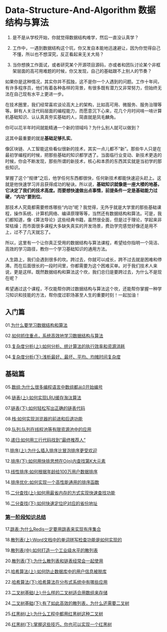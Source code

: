 # Data-Structure-And-Algorithm 数据结构与算法

1. 是不是从学校开始，你就觉得数据结构难学，然后一直没认真学？

2. 工作中，一遇到数据结构这个坑，你又发自本能地迅速避让，因为你觉得自己不懂，所以也不想深究，反正看起来无关大局？

3. 当你想换工作面试，或者研究某个开源项目源码，亦或者和团队讨论某个非框架层面的高可用难题的时候，你又发现，自己的基础跟不上别人的节奏？

如果你是这种情况，其实你并不孤独，这不是你一个人遇到的问题。工作十年间，有许多程序员，他们有着各种各样的背景，有很多既有潜力又非常努力，但始终无法在自己现有水平上更进一步。

在技术圈里，我们经常喜欢谈论高大上的架构，比如高可用、微服务、服务治理等等。鲜有人关注代码层面的编程能力，而愿意沉下心来，花几个月时间啃一啃计算机基础知识、认认真真夯实基础的人，简直就是凤毛麟角。

你可以花半年时间就能精通一个新的领域吗？为什么别人就可以做到？

这其中最重要的就是**基础足够扎实**。

像区块链、人工智能这些看似很新的技术，其实一点儿都不“新”。那些牛人只是在最初学编程的时候，把那些基础的知识都学透了。当面临行业变动、新技术更迭的时候，你会不断发现，那些所谓的新技术，核心和本质的东西其实就是当初学的那些知识。

掌握了这个“规律”之后，他学任何东西都很快，任何新技术都能快速迎头赶上。这就是他快速学习并且获得成功的秘诀。所以说，**基础知识就像是一座大楼的地基，它决定了我们的技术高度。而要想快速做出点事情，前提条件一定是基础能力过硬，“内功”要到位**。

那技术人究竟都需要修炼哪些“内功”呢？我觉得，无外乎就是大学里的那些基础课程，操作系统、计算机网络、编译原理等等，当然还有数据结构和算法。可是，我们都知道，像《算法导论》这些经典书籍，虽然很全面，但是过于理论，学起来非常枯燥；而市面很多课程大多缺失真实的开发场景，费劲学完感觉好像还是用不上，过不了几天就忘了。

所以，这里有一个让你真正受用的数据结构与算法课程，希望给你指明一个简洁、高效的学习路径，教你一个学习基础知识的通用方法。

人生路上，我们会遇到很多的坎。跨过去，你就可以成长，跨不过去就是困难和停滞。而在后面很长的一段时间里，你都需要为这个困难买单。对于我们技术人来说，更是这样。既然数据结构和算法这个坎，我们总归是要跨过去，为什么不是现在呢？

希望通过这个课程，不仅能帮你跨过数据结构与算法这个坎，还能帮你掌握一种学习知识和技能的方法，帮你度过职场甚至人生的重要时刻！一起加油！

## 入门篇

01.[为什么要学习数据结构和算法](https://github.com/KIDXO/DS-A/blob/master/data/01.为什么要学习数据结构和算法.md)

02.[如何抓住重点，系统高效地学习数据结构与算法](https://github.com/KIDXO/DS-A/blob/master/data/02.如何抓住重点，系统高效地学习数据结构与算法.md)

03.[复杂度分析(上):如何分析、统计算法的执行效率和资源消耗](https://github.com/KIDXO/DS-A/blob/master/data/03.复杂度分析（上）.md)

04.[复杂度分析(下):浅析最好、最坏、平均、均摊时间复杂度](https://github.com/KIDXO/DS-A/blob/master/data/04.复杂度分析（下）.md)

## 基础篇

05.[数组:为什么很多编程语言中数组都从0开始编号](https://github.com/KIDXO/DS-A/blob/master/data/05.数组：为什么很多编程语言中数组都从0开始编号.md)

06.[链表(上):如何实现LRU缓存淘汰算法](https://github.com/KIDXO/DS-A/blob/master/data/06.链表（上）：如何实现LRU缓存淘汰算法.md)

07.[链表(下):如何轻松写出正确的链表代码](https://github.com/KIDXO/DS-A/blob/master/data/07.链表（下）：如何轻松写出正确的链表代码.md)

08.[栈:如何实现浏览器的前进和后退功能](https://github.com/KIDXO/DS-A/blob/master/data/08.栈：如何实现浏览器的前进和后退功能.md)

09.[队列:队列在线程池等有限资源池中的应用](https://github.com/KIDXO/DS-A/blob/master/data/09.队列：队列在线程池等有限资源池中的应用.md)

10.[递归:如何用三行代码找到“最终推荐人”](https://github.com/KIDXO/DS-A/blob/master/data/10.递归：如何用三行代码找到“最终推荐人”.md)

11.[排序(上):为什么插入排序比冒泡排序更受欢迎](https://github.com/KIDXO/DS-A/blob/master/data/11.排序（上）：为什么插入排序比冒泡排序更受欢迎.md)

12.[排序(下):如何用快排思想在O(n)内查找第K大元素](https://github.com/KIDXO/DS-A/blob/master/data/12.排序（下）：如何用快排思想在O(n)内查找第K大元素.md)

13.[线性排序:如何根据年龄给100万用户数据排序](https://github.com/KIDXO/DS-A/blob/master/data/13.线性排序：如何根据年龄给100万用户数据排序.md)

14.[排序优化:如何实现一个高性能通用的排序函数](https://github.com/KIDXO/DS-A/blob/master/data/14.排序优化：如何实现一个通用的、高性能的排序函数.md)

15.[二分查找(上):如何用最省内存的方式实现快速查找功能](https://github.com/KIDXO/DS-A/blob/master/data/15.二分查找（上）：如何用最省内存的方式实现快速查找功能.md)

16.[二分查找(下):如何快速定位IP对应的省份地址](https://github.com/KIDXO/DS-A/blob/master/data/16.二分查找（下）：如何快速定位IP对应的省份地址.md)

### [第一阶段知识总结](https://github.com/KIDXO/DS-A/blob/master/resource/summary/第一阶段知识总结.jpg)

17.[跳表:为什么Redis一定要用跳表来实现有序集合](https://github.com/KIDXO/DS-A/blob/master/data/17.跳表：为什么Redis一定要用跳表来实现有序集合.md)

18.[散列表(上):Word文档中的单词拼写检查功能是如何实现的](https://github.com/KIDXO/DS-A/blob/master/data/18.散列表（上）：Word文档中的单词拼写检查功能是如何实现的.md)

19.[散列表(中):如何打造一个工业级水平的散列表](https://github.com/KIDXO/DS-A/blob/master/data/19.散列表（中）：如何打造一个工业级水平的散列表.md)

20.[散列表(下):为什么散列表和链表经常会一起使用](https://github.com/KIDXO/DS-A/blob/master/data/20.散列表（下）：为什么散列表和链表经常会一起使用.md)

21.[哈希算法(上):如何防止数据库中的用户信息被脱库](https://github.com/KIDXO/DS-A/blob/master/data/21.哈希算法（上）：如何防止数据库中的用户信息被脱库.md)

22.[哈希算法(下):哈希算法在分布式系统中有哪些应用](https://github.com/KIDXO/DS-A/blob/master/data/22.哈希算法（下）：哈希算法在分布式系统中有哪些应用.md)

23.[二叉树基础(上):什么样的二叉树适合用数组来存储](https://github.com/KIDXO/DS-A/blob/master/data/23.二叉树基础（上）：什么样的二叉树适合用数组来存储.md)

24.[二叉树基础(下):有了如此高效的散列表，为什么还需要二叉树](https://github.com/KIDXO/DS-A/blob/master/data/24.二叉树基础（下）：有了如此高效的散列表，为什么还需要二叉树.md)

25.[红黑树(上):为什么工程中都用红黑树这种二叉树](https://github.com/KIDXO/DS-A/blob/master/data/25.红黑树（上）：为什么工程中都用红黑树这种二叉树.md)

26.[红黑树(下):掌握这些技巧，你也可以实现一个红黑树](https://github.com/KIDXO/DS-A/blob/master/data/26.红黑树（下）：掌握这些技巧，你也可以实现一个红黑树.md)
